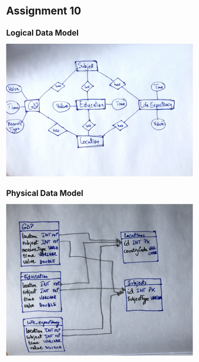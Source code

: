 # Assignment 10

## Logical Data Model

![Logical DM](logical-data-model.jpg)

## Physical Data Model

![Physical DM](physical-data-model.JPG)
